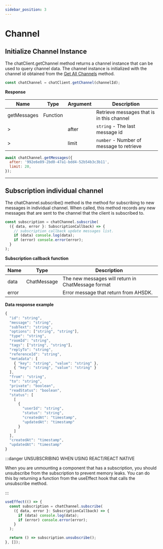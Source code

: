 ```yaml
---
sidebar_position: 3
---
```


# Channel

## Initialize Channel Instance

The chatClient.getChannel method returns a channel instance that can be used to query channel data. The channel instance is initialized with the channel id obtained from the [Get All Channels](./channels.md) method.

```js title="Instantiate Channel"
const chatChannel = chatClient.getChannel(channelId);
```

**Response**

| **Name**    | **Type** | **Argument** | **Description**                           |
| ----------- | -------- | ------------ | ----------------------------------------- |
| getMessages | Function |              | Retrieve messages that is in this channel |
| >           |          | after        | `string` - The last message id            |
| >           |          | limit        | `number` - Number of message to retrieve  |

```js title="Get Messages"
await chatChannel.getMessages({
  after: '992e6e89-2bd0-47a1-bdd4-52b54b3c3b11',
  limit: 20,
});
```

---

## Subscription individual channel

The chatChannel.subscribe() method is the method for subscribing to new messages in individual channel. When called, this method records any new messages that are sent to the channel that the client is subscribed to.

```js title="Subscription Channel"
const subscription = chatChannel.subscribe(
  ({ data, error }: SubscriptionCallback) => {
    // subscription callback update messages list.
    if (data) console.log(data);
    if (error) console.error(error);
  }
);
```

**Subscription callback function**

| **Name** | **Type**    | **Description**                                    |
| -------- | ----------- | -------------------------------------------------- |
| data     | ChatMessage | The new messages will return in ChatMessage format |
| error    |             | Error message that return from AHSDK.              |

**Data response example**

```js
{
  "id": "string",
  "message": "string",
  "subText": "string",
  "options": ["string", "string"],
  "type": "string",
  "roomId": "string",
  "tags": ["string", "string"],
  "replyTo": "string",
  "referenceId": "string",
  "metadata": [
    { "key": "string", "value": "string" },
    { "key": "string", "value": "string" }
  ],
  "from": "string",
  "to": "string",
  "private": "boolean",
  "readStatus": "boolean",
  "status": [
    [
      {
        "userId": "string",
        "status": "string",
        "createdAt": "timestamp",
        "updatedAt": "timestamp"
      }
    ]
  ],
  "createdAt": "timestamp",
  "updatedAt": "timestamp"
}
```

:::danger UNSUBSCRIBING WHEN USING REACT/REACT NATIVE

When you are unmounting a component that has a subscription, you should unsubscribe from the subscription to prevent memory leaks. You can do this by returning a function from the useEffect hook that calls the unsubscribe method.

:::

```js title="Unsubscribe in React/React Native useEffect hook"
useEffect(() => {
  const subscription = chatChannel.subscribe(
    ({ data, error }: SubscriptionCallback) => {
      if (data) console.log(data);
      if (error) console.error(error);
    }
  );

  return () => subscription.unsubscribe();
}, []);
```
